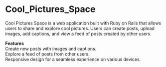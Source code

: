 # Cool_Pictures_Space  
  
Cool Pictures Space is a web application built with Ruby on Rails that allows users to share and explore cool pictures. Users can create posts, upload images, add captions, and view a feed of posts created by other users.  
  
**Features**  
Create new posts with images and captions.  
Explore a feed of posts from other users.  
Responsive design for a seamless experience on various devices.  
